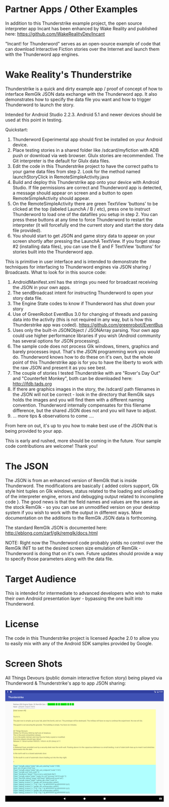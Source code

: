 Partner Apps / Other Examples
================================
In addition to this Thunderstrike example project, the open source interpreter app Incant has been enhanced by Wake Reality and published here: https://github.com/WakeRealityDev/Incant

"Incant! for Thunderword" serves as an open-source example of code that can download Interactive Fiction stories over the Internet and launch them with the Thunderword app engines.


Wake Reality's Thunderstrike
===============================
Thunderstrike is a quick and dirty example app / proof of concept of how to interface RemGlk JSON data exchange with the Thunderword app. It also demonstrates how to specify the data file you want and how to trigger Thunderword to launch the story.

Intended for Android Studio 2.2.3.  Android 5.1 and newer devices should be used at this point in testing.

Quickstart:

1. Thunderword Experimental app should first be installed on your Android device.
2. Place testing stories in a shared folder like /sdcard/myfiction with ADB push or download via web browser. Glulx stories are recommended. The Git interpreter is the default for Glulx data files.
3. Edit the code in this Thunderstrike project to have the correct paths to your game data files from step 2. Look for the method named launchStoryClick in RemoteSimpleActivity.java
4. Build and deploy this Thunderstrike app onto your device with Android Studio. If file permissions are correct and Thunderword app is detected, a message should appear on screen and a button to open RemoteSimpleActivity should appear.
5. On the RemoteSimpleActivity there are green TextView 'buttons' to be clicked at the top (labeled LaunchA / B / etc), press one to instruct Thunderword to load one of the datafiles you setup in step 2. You can press these buttons at any time to force Thunderword to restart the interpreter (it will forcefully end the current story and start the story data file provided).
6. You should start to get JSON and game story data to appear on your screen shortly after pressing the LaunchA TextView. If you forget steap #2 (installing data files), you can use the E and F TextView 'buttons' for stories built into the Thunderword app.

This is primitive in user interface and is intended to demonstrate the techniques for interfacing to Thunderword engines via JSON sharing / Broadcasts. What to look for in this source code:

1. AndroidManifest.xml has the strings you need for broadcast receiving the JSON in your own apps.
2. The sendBroadcast intent for instructing Thunderword to open your story data file.
3. The Engine State codes to know if Thunderword has shut down your story
4. Use of GreenRobot EventBus 3.0 for changing of threads and passing data into the activity (this is not required in any way, but is how this Thunderstrike app was coded). https://github.com/greenrobot/EventBus
5. Uses only the built-in JSONObject / JSONArray parsing. Your own app could use higher performance libraries if you wish (Android community has several options for JSON processing).
6. The sample code does not process Glk windows, timers, graphics and barely processes input. That's the JSON programming work you would do. Thunderword knows how to do these on it's own, but the whole point of this Thunderstrike app is for you to have the liberty to work with the raw JSON and present it as you see best.
7. The couple of stories I tested Thunderstrike with are "Rover's Day Out" and "Counterfeit Monkey", both can be downloaded here: http://ifdb.tads.org
8. If there are graphics images in the story, the /sdcard/ path filenames in the JSON will not be correct - look in the directory that RemGlk says holds the images and you will find them with a different naming convention. Thunderword internally compensates for this filename difference, but the shared JSON does not and you will have to adjust.
9.  ... more tips & observations to come ....

From here on out, it's up to you how to make best use of the JSON that is being provided to your app.

This is early and rushed, more should be coming in the future. Your sample code contributions are welcome! Thank you!


The JSON
==========
The JSON is from an enhanced version of RemGlk that is inside Thunderword. The modifications are basically { added colors support, Glk style hint tuples on Glk windows, status related to the loading and unloading of the interpreter engine, errors and debugging output related to incomplete code }. The good news is that the field names and values are the same as the stock RemGlk - so you can use an unmodified version on your desktop system if you wish to work with the output in different ways. More documentation on the additions to the RemGlk JSON data is forthcoming.

The standard RemGlk JSON is documented here:  http://eblong.com/zarf/glk/remglk/docs.html

NOTE: Right now the Thunderword code probably yields no control over the RemGlk INIT to set the desired screen size emulation of RemGlk - Thunderword is doing that on it's own. Future updates should provide a way to specify those parameters along with the data file.


Target Audience
=================
This is intended for intermediate to advanced developers who wish to make their own Android presentation layer - bypassing the one built into Thunderword.


License
==========
The code in this Thunderstrike project is licensed Apache 2.0 to allow you to easily mix with any of the Android SDK samples provided by Google.


Screen Shots
=================
All Things Devours (public domain interactive fiction story) being played via Thunderword & Thunderstrike's app to app JSON sharing:

![Tablet](/screenshots0/device-2017-02-28-093511.png?raw=true "All Things Devours (public domain) running via Thunderstrike / Tablet")

